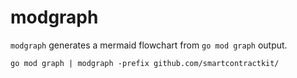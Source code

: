 # modgraph

`modgraph` generates a mermaid flowchart from `go mod graph` output.

```shell
go mod graph | modgraph -prefix github.com/smartcontractkit/
```
